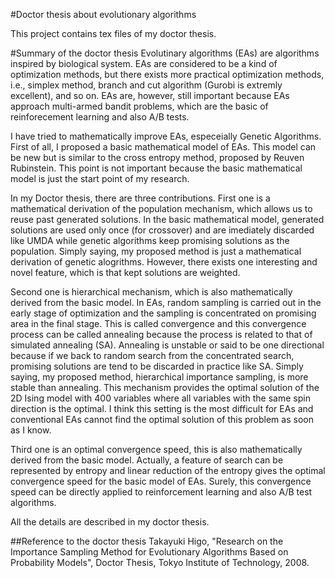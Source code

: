 #Doctor thesis about evolutionary algorithms

This project contains tex files of my doctor thesis.

#Summary of the doctor thesis
Evolutinary algorithms (EAs) are algorithms inspired by biological system. EAs are considered to be a kind of optimization methods, but there exists more practical optimization methods, i.e., simplex method, branch and cut algorithm (Gurobi is extremly excellent), and so on. EAs are, however, still important because EAs approach multi-armed bandit problems, which are the basic of reinforecement learning and also A/B tests.
 
I have tried to mathematically improve EAs, especeially Genetic Algorithms. First of all, I proposed a basic mathematical model of EAs. This model can be new but is similar to the cross entropy method, proposed by Reuven Rubinstein. This point is not important because the basic mathematical model is just the start point of my research.
 
In my Doctor thesis, there are three contributions. First one is a mathematical derivation of the population mechanism, which allows us to reuse past generated solutions. In the basic mathematical model, generated solutions are used only once (for crossover) and are imediately discarded like UMDA while genetic algorithms keep promising solutions as the population. Simply saying, my proposed method is just a mathematical derivation of genetic alogrithms. However, there exists one interesting and novel feature, which is that kept solutions are weighted.
 
Second one is hierarchical mechanism, which is also mathematically derived from the basic model. In EAs, random sampling is carried out in the early stage of optimization and the sampling is concentrated on promising area in the final stage. This is called convergence and this convergence process can be called annealing because the process is related to that of simulated annealing (SA). Annealing is unstable or said to be one directional because if we back to random search from the concentrated search, promising solutions are tend to be discarded in practice like SA. Simply saying, my proposed method, hierarchical importance sampling, is more stable than annealing. This mechanism provides the optimal solution of the 2D Ising model with 400 variables where all variables with the same spin direction is the optimal. I think this setting is the most difficult for EAs and conventional EAs cannot find the optimal solution of this problem as soon as I know.
 
Third one is an optimal convergence speed, this is also mathematically derived from the basic model. Actually, a feature of search can be represented by entropy and linear reduction of the entropy gives the optimal convergence speed for the basic model of EAs. Surely, this convergence speed can be directly applied to reinforcement learning and also A/B test algorithms.
 
All the details are described in my doctor thesis.

##Reference to the doctor thesis
Takayuki Higo, "Research on the Importance Sampling Method for Evolutionary Algorithms Based on Probability Models", Doctor Thesis, Tokyo Institute of Technology, 2008.